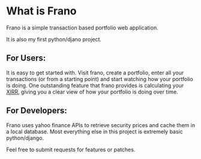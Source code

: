 What is Frano
=============

Frano is a simple transaction based portfolio web application.

It is also my first python/djano project.

For Users:
----------

It is easy to get started with. Visit frano, create a portfolio, enter all your transactions (or from a starting point) 
and start watching how your portfolio is doing. One outstanding feature that frano provides is calculating your [XIRR](http://en.wikipedia.org/wiki/Internal_rate_of_return),
giving you a clear view of how your portfolio is doing over time.

For Developers:
---------------

Frano uses yahoo finance APIs to retrieve security prices and cache them in a local database. Most everything else
in this project is extremely basic python/django. 

Feel free to submit requests for features or patches.


